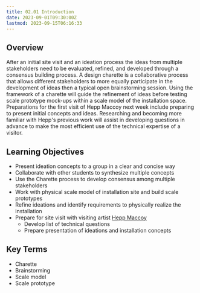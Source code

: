 ```yaml
---
title: 02.01 Introduction
date: 2023-09-01T09:30:00Z
lastmod: 2023-09-15T06:16:33
---
```


## Overview

After an initial site visit and an ideation process the ideas from multiple stakeholders need to be evaluated, refined, and developed through a consensus building process. A design charette is a collaborative process that allows different stakeholders to more equally participate in the development of ideas then a typical open brainstorming session. Using the framework of a charette will guide the refinement of ideas before testing scale prototype mock-ups within a scale model of the installation space. Preparations for the first visit of Hepp Maccoy next week include preparing to present initial concepts and ideas. Researching and becoming more familiar with Hepp's previous work will assist in developing questions in advance to make the most efficient use of the technical expertise of a visitor.

## Learning Objectives

- Present ideation concepts to a group in a clear and concise way
- Collaborate with other students to synthesize multiple concepts
- Use the Charette process to develop consensus among multiple stakeholders
- Work with physical scale model of installation site and build scale prototypes
- Refine ideations and identify requirements to physically realize the installation
- Prepare for site visit with visiting artist [Hepp Maccoy](./02-03-hepp-maccoy.md)
  - Develop list of technical questions
  - Prepare presentation of ideations and installation concepts

## Key Terms

- Charette
- Brainstorming
- Scale model
- Scale prototype
